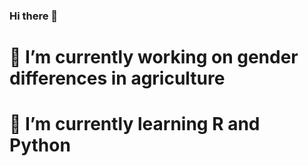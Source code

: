 ### Hi there 👋
# 🔭 I’m currently working on gender differences in agriculture
# 🌱 I’m currently learning R and Python

<!--
**AlexandraKrause/AlexandraKrause** is a ✨ _special_ ✨ repository because its `README.md` (this file) appears on your GitHub profile.

Here are some ideas to get you started:


- 👯 I’m looking to collaborate on ...
- 🤔 I’m looking for help with ...
- 💬 Ask me about ...
- 📫 How to reach me: ...
- 😄 Pronouns: ...
- ⚡ Fun fact: ...
-->
